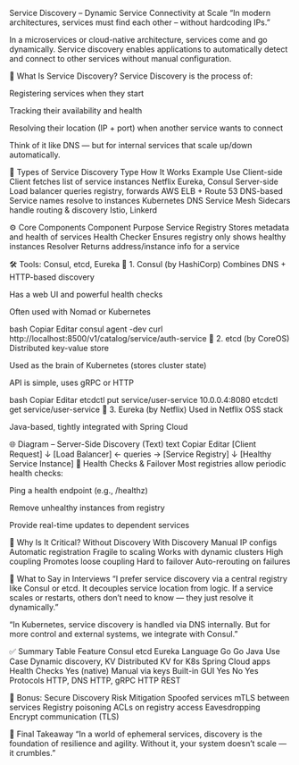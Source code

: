 Service Discovery – Dynamic Service Connectivity at Scale
“In modern architectures, services must find each other – without hardcoding IPs.”

In a microservices or cloud-native architecture, services come and go dynamically. Service discovery enables applications to automatically detect and connect to other services without manual configuration.

🧭 What Is Service Discovery?
Service Discovery is the process of:

Registering services when they start

Tracking their availability and health

Resolving their location (IP + port) when another service wants to connect

Think of it like DNS — but for internal services that scale up/down automatically.

🔁 Types of Service Discovery
Type	How It Works	Example Use
Client-side	Client fetches list of service instances	Netflix Eureka, Consul
Server-side	Load balancer queries registry, forwards	AWS ELB + Route 53
DNS-based	Service names resolve to instances	Kubernetes DNS
Service Mesh	Sidecars handle routing & discovery	Istio, Linkerd

⚙️ Core Components
Component	Purpose
Service Registry	Stores metadata and health of services
Health Checker	Ensures registry only shows healthy instances
Resolver	Returns address/instance info for a service

🛠️ Tools: Consul, etcd, Eureka
🧩 1. Consul (by HashiCorp)
Combines DNS + HTTP-based discovery

Has a web UI and powerful health checks

Often used with Nomad or Kubernetes

bash
Copiar
Editar
consul agent -dev
curl http://localhost:8500/v1/catalog/service/auth-service
🧩 2. etcd (by CoreOS)
Distributed key-value store

Used as the brain of Kubernetes (stores cluster state)

API is simple, uses gRPC or HTTP

bash
Copiar
Editar
etcdctl put service/user-service 10.0.0.4:8080
etcdctl get service/user-service
🧩 3. Eureka (by Netflix)
Used in Netflix OSS stack

Java-based, tightly integrated with Spring Cloud

🌐 Diagram – Server-Side Discovery (Text)
text
Copiar
Editar
[Client Request]
     ↓
[Load Balancer] ← queries → [Service Registry]
     ↓
[Healthy Service Instance]
🚦 Health Checks & Failover
Most registries allow periodic health checks:

Ping a health endpoint (e.g., /healthz)

Remove unhealthy instances from registry

Provide real-time updates to dependent services

🧠 Why Is It Critical?
Without Discovery	With Discovery
Manual IP configs	Automatic registration
Fragile to scaling	Works with dynamic clusters
High coupling	Promotes loose coupling
Hard to failover	Auto-rerouting on failures

💬 What to Say in Interviews
“I prefer service discovery via a central registry like Consul or etcd. It decouples service location from logic. If a service scales or restarts, others don’t need to know — they just resolve it dynamically.”

“In Kubernetes, service discovery is handled via DNS internally. But for more control and external systems, we integrate with Consul.”

✅ Summary Table
Feature	Consul	etcd	Eureka
Language	Go	Go	Java
Use Case	Dynamic discovery, KV	Distributed KV for K8s	Spring Cloud apps
Health Checks	Yes (native)	Manual via keys	Built-in
GUI	Yes	No	Yes
Protocols	HTTP, DNS	HTTP, gRPC	HTTP REST

🔐 Bonus: Secure Discovery
Risk	Mitigation
Spoofed services	mTLS between services
Registry poisoning	ACLs on registry access
Eavesdropping	Encrypt communication (TLS)

🏁 Final Takeaway
“In a world of ephemeral services, discovery is the foundation of resilience and agility. Without it, your system doesn’t scale — it crumbles.”